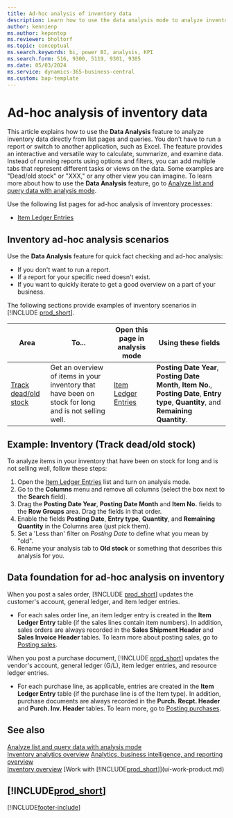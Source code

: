 ```yaml
---
title: Ad-hoc analysis of inventory data
description: Learn how to use the data analysis mode to analyze inventory data.
author: kennienp
ms.author: kepontop
ms.reviewer: bholtorf
ms.topic: conceptual
ms.search.keywords: bi, power BI, analysis, KPI
ms.search.form: 516, 9300, 5119, 9301, 9305
ms.date: 05/03/2024
ms.service: dynamics-365-business-central
ms.custom: bap-template
---
```


# Ad-hoc analysis of inventory data

This article explains how to use the **Data Analysis** feature to analyze inventory data directly from list pages and queries. You don't have to run a report or switch to another application, such as Excel. The feature provides an interactive and versatile way to calculate, summarize, and examine data. Instead of running reports using options and filters, you can add multiple tabs that represent different tasks or views on the data. Some examples are "Dead/old stock" or "XXX," or any other view you can imagine. To learn more about how to use the **Data Analysis** feature, go to [Analyze list and query data with analysis mode](analysis-mode.md).

Use the following list pages for ad-hoc analysis of inventory processes:

- [Item Ledger Entries](https://businesscentral.dynamics.com/?page=38)


## Inventory ad-hoc analysis scenarios

Use the **Data Analysis** feature for quick fact checking and ad-hoc analysis:

- If you don't want to run a report.
- If a report for your specific need doesn't exist.
- If you want to quickly iterate to get a good overview on a part of your business.

The following sections provide examples of inventory scenarios in [!INCLUDE [prod_short](includes/prod_short.md)].

| Area | To... | Open this page in analysis mode | Using these fields |
| ---- | ----- | ------------------------------- |------------------- |
| [Track dead/old stock](#example-inventory-track-deadold-stock) | Get an overview of items in your inventory that have been on stock for long and is not selling well. | [Item Ledger Entries](https://businesscentral.dynamics.com/?page=38) | **Posting Date Year**, **Posting Date Month**, **Item No.**, **Posting Date**, **Entry type**, **Quantity**, and **Remaining Quantity**. |

## Example: Inventory (Track dead/old stock)

To analyze items in your inventory that have been on stock for long and is not selling well, follow these steps:

1. Open the [Item Ledger Entries](https://businesscentral.dynamics.com/?page=38) list and turn on analysis mode.
1. Go to the **Columns** menu and remove all columns (select the box next to the **Search** field).
1. Drag the **Posting Date Year**, **Posting Date Month** and **Item No.** fields to the **Row Groups** area. Drag the fields in that order.
1. Enable the fields **Posting Date**, **Entry type**, **Quantity**, and **Remaining Quantity** in the Columns area (just pick them). 
1. Set a 'Less than' filter on _Posting Date_ to define what you mean by "old".
1. Rename your analysis tab to **Old stock** or something that describes this analysis for you.


<!-- | Inventory (track returns by return reason and month) | Get an overview of goods that customers return, broken down on the return reason. Use this for your quality control processes. | Open the _Item Ledger Entries_ list, add the field _Return Reason Code_ using personalization (in the very top menu to the right, go to Settings, Personlize). Exit personalization mode. Now switch on Analyze. Go to the Columns menu and remove all columns (click the box next to the _Search_ field). Drag the fields _Return Reason Code_, and _Posting Date Month_ to the _Row Groups_ area (in that order). Then drag the fields _Quantity_ and _Cost Amount_ to the _Values_ area. Finally, pick any other fields that you want in the analysis, and enable them in the Columns area. In this example, we enable _Posting Date_, _Document Type_, _Item No._, and  _Document No._ | [Item Ledger Entries](https://businesscentral.dynamics.com/?page=38) | _Return Reason Code_, _Posting Date Month_, _Quantity_ , _Cost Amount_, _Posting Date_, _Document Type_, _Item No._, and  _Document No._ . |

| Inventory (track inventory movements) | Get an overview of how goods in your inventory move between locations | Open the _Item Ledger Entries_ list and switch on Analyze. Go to the Columns menu and remove all columns (click the box next to the _Search_ field). Drag the field _Location Code_ to the _Row Groups_ area. Then drag the field _Quantity_ to the _Values_ area. Finally, pick any other fields that you want in the analysis, and enable them in the Columns area. In this example, we enable _Posting Date_, _Item No._, and  _Entry No._ | [Item Ledger Entries](https://businesscentral.dynamics.com/?page=38) | _Location Code_, _Quantity_, _Posting Date_, _Item No._, and  _Entry No._ |


| Inventory (input/output) | Get an overview of purchases/sales in your inventory by Month (or Quarter.) | Open the _Item Ledger Entries_ list and switch on Analyze. Go to the Columns menu and remove all columns (click the box next to the _Search_ field). Turn on _Pivot_ mode (located directly above the _Search_ field). Now drag the fields _Posting Date Year_, _Posting Date Month_, and _Item No._ to the _Row Groups_ area. Then drag the fields _Quantity_ and _Sales Amount_ to the _Values_ area. Save this analysis as _Sales by Month_. Now copy this analysis (choose Duplicate in the Analysis menu) and change the field _Sales Amount_ to _Cost Amount (Actual)_ in the _Values_ area. Save this analysis as _Purchases by Month_.  | [Item Ledger Entries](https://businesscentral.dynamics.com/?page=38) | _Posting Date Year_, _Posting Date Month_, _Item No._, _Quantity_, _Sales Amount (actual)_, and _Cost Amount_. |

See also
https://www.abccgroup.com/post/inventory-on-hand-item-availability-reporting-for-business-central -->




## Data foundation for ad-hoc analysis on inventory

When you post a sales order, [!INCLUDE [prod_short](includes/prod_short.md)] updates the customer's account, general ledger, and item ledger entries. 
- For each sales order line, an item ledger entry is created in the **Item Ledger Entry** table (if the sales lines contain item numbers). In addition, sales orders are always recorded in the **Sales Shipment Header** and **Sales Invoice Header** tables. To learn more about posting sales, go to [Posting sales](ui-post-sales.md).

When you post a purchase document, [!INCLUDE [prod_short](includes/prod_short.md)] updates the vendor's account, general ledger (G/L), item ledger entries, and resource ledger entries.
- For each purchase line, as applicable, entries are created in the **Item Ledger Entry** table (if the purchase line is of the Item type). In addition, purchase documents are always recorded in the **Purch. Recpt. Header** and **Purch. Inv. Header** tables. To learn more, go to [Posting purchases](purchasing-how-record-purchases.md#posting-purchases).



## See also

[Analyze list and query data with analysis mode](analysis-mode.md)  
[Inventory analytics overview](inventory-analytics-overview.md)
[Analytics, business intelligence, and reporting overview](reports-bi-reporting.md)  
[Inventory overview](inventory-manage-inventory.md)
[Work with [!INCLUDE[prod_short](includes/prod_short.md)]](ui-work-product.md)  

## [!INCLUDE[prod_short](includes/free_trial_md.md)]  

[!INCLUDE[footer-include](includes/footer-banner.md)]